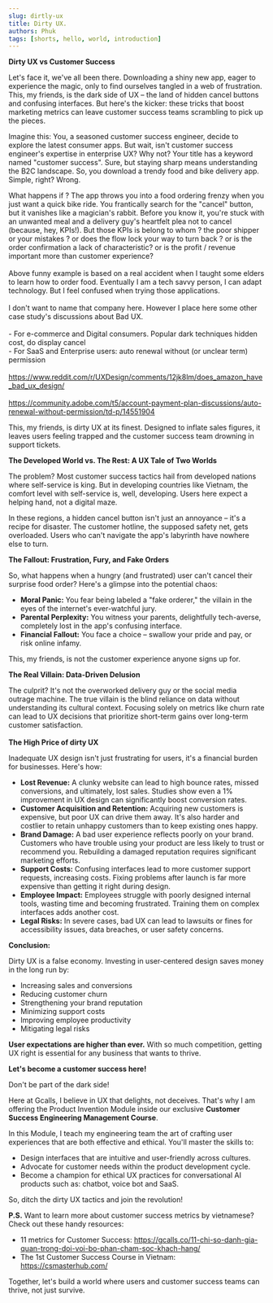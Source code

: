```yaml
---
slug: dirtly-ux
title: Dirty UX.
authors: Phuk
tags: [shorts, hello, world, introduction]
---
```


**Dirty UX vs Customer Success**

Let's face it, we've all been there. Downloading a shiny new app, eager to experience the magic, only to find ourselves tangled in a web of frustration. This, my friends, is the dark side of UX – the land of hidden cancel buttons and confusing interfaces. But here's the kicker: these tricks that boost marketing metrics can leave customer success teams scrambling to pick up the pieces.

Imagine this: You, a seasoned customer success engineer, decide to explore the latest consumer apps. But wait, isn't customer success engineer's expertise in enterprise UX? Why not? Your title has a keyword named "customer success". Sure, but staying sharp means understanding the B2C landscape. So, you download a trendy food and bike delivery app. Simple, right? Wrong.

What happens if ? The app throws you into a food ordering frenzy when you just want a quick bike ride. You frantically search for the "cancel" button, but it vanishes like a magician's rabbit. Before you know it, you're stuck with an unwanted meal and a delivery guy's heartfelt plea not to cancel (because, hey, KPIs!). But those KPIs is belong to whom ? the poor shipper or your mistakes ? or does the flow lock your way to turn back ? or is the order confirmation a lack of characteristic? or is the profit / revenue important more than customer experience?  
<br/>Above funny example is based on a real accident when I taught some elders to learn how to order food. Eventually I am a tech savvy person, I can adapt technology. But I feel confused when trying those applications.  
<br/>I don't want to name that company here. However I place here some other case study's discussions about Bad UX.  
<br/>\- For e-commerce and Digital consumers. Popular dark techniques hidden cost, do display cancel  
\- For SaaS and Enterprise users: auto renewal without (or unclear term) permission  
<br/><https://www.reddit.com/r/UXDesign/comments/12jk8lm/does_amazon_have_bad_ux_design/>  
<br/><https://community.adobe.com/t5/account-payment-plan-discussions/auto-renewal-without-permission/td-p/14551904>

This, my friends, is dirty UX at its finest. Designed to inflate sales figures, it leaves users feeling trapped and the customer success team drowning in support tickets.

**The Developed World vs. The Rest: A UX Tale of Two Worlds**

The problem? Most customer success tactics hail from developed nations where self-service is king. But in developing countries like Vietnam, the comfort level with self-service is, well, developing. Users here expect a helping hand, not a digital maze.

In these regions, a hidden cancel button isn't just an annoyance – it's a recipe for disaster. The customer hotline, the supposed safety net, gets overloaded. Users who can't navigate the app's labyrinth have nowhere else to turn.

**The Fallout: Frustration, Fury, and Fake Orders**

So, what happens when a hungry (and frustrated) user can't cancel their surprise food order? Here's a glimpse into the potential chaos:

- **Moral Panic:** You fear being labeled a "fake orderer," the villain in the eyes of the internet's ever-watchful jury.
- **Parental Perplexity:** You witness your parents, delightfully tech-averse, completely lost in the app's confusing interface.
- **Financial Fallout:** You face a choice – swallow your pride and pay, or risk online infamy.

This, my friends, is not the customer experience anyone signs up for.

**The Real Villain: Data-Driven Delusion**

The culprit? It's not the overworked delivery guy or the social media outrage machine. The true villain is the blind reliance on data without understanding its cultural context. Focusing solely on metrics like churn rate can lead to UX decisions that prioritize short-term gains over long-term customer satisfaction.  
<br/>**The High Price of dirty UX**

Inadequate UX design isn't just frustrating for users, it's a financial burden for businesses. Here's how:

- **Lost Revenue:** A clunky website can lead to high bounce rates, missed conversions, and ultimately, lost sales. Studies show even a 1% improvement in UX design can significantly boost conversion rates.
- **Customer Acquisition and Retention:** Acquiring new customers is expensive, but poor UX can drive them away. It's also harder and costlier to retain unhappy customers than to keep existing ones happy.
- **Brand Damage:** A bad user experience reflects poorly on your brand. Customers who have trouble using your product are less likely to trust or recommend you. Rebuilding a damaged reputation requires significant marketing efforts.
- **Support Costs:** Confusing interfaces lead to more customer support requests, increasing costs. Fixing problems after launch is far more expensive than getting it right during design.
- **Employee Impact:** Employees struggle with poorly designed internal tools, wasting time and becoming frustrated. Training them on complex interfaces adds another cost.
- **Legal Risks:** In severe cases, bad UX can lead to lawsuits or fines for accessibility issues, data breaches, or user safety concerns.

**Conclusion:**

Dirty UX is a false economy. Investing in user-centered design saves money in the long run by:

- Increasing sales and conversions
- Reducing customer churn
- Strengthening your brand reputation
- Minimizing support costs
- Improving employee productivity
- Mitigating legal risks

**User expectations are higher than ever.** With so much competition, getting UX right is essential for any business that wants to thrive.

**Let's become a customer success here!**

Don't be part of the dark side!

Here at Gcalls, I believe in UX that delights, not deceives. That's why I am offering the Product Invention Module inside our exclusive **Customer Success Engineering Management Course**.

In this Module, I teach my engineering team the art of crafting user experiences that are both effective and ethical. You'll master the skills to:

- Design interfaces that are intuitive and user-friendly across cultures.
- Advocate for customer needs within the product development cycle.
- Become a champion for ethical UX practices for conversational AI products such as: chatbot, voice bot and SaaS.

So, ditch the dirty UX tactics and join the revolution!

**P.S.** Want to learn more about customer success metrics by vietnamese? Check out these handy resources:

- 11 metrics for Customer Success: <https://gcalls.co/11-chi-so-danh-gia-quan-trong-doi-voi-bo-phan-cham-soc-khach-hang/>
- The 1st Customer Success Course in Vietnam: [](https://vietcustomersuccess.com/about/)<https://csmasterhub.com/>

Together, let's build a world where users and customer success teams can thrive, not just survive.
